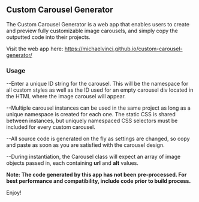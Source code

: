 ## Custom Carousel Generator

The Custom Carousel Generator is a web app that enables users to create and preview fully customizable image carousels, and simply copy the outputted code into their projects.

Visit the web app here: https://michaelvinci.github.io/custom-carousel-generator/

### Usage

--Enter a unique ID string for the carousel. This will be the namespace for all custom styles as well as the ID used for an empty carousel div located in the HTML where the image carousel will appear.

--Multiple carousel instances can be used in the same project as long as a unique namespace is created for each one. The static CSS is shared between instances, but uniquely namespaced CSS selectors must be included for every custom carousel.

--All source code is generated on the fly as settings are changed, so copy and paste as soon as you are satisfied with the carousel design.

--During instantiation, the Carousel class will expect an array of image objects passed in, each containing **url** and **alt** values.

**Note: The code generated by this app has not been pre-processed. For best performance and compatibility, include code prior to build process.**

Enjoy!
